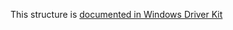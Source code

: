 This structure is [documented in Windows Driver Kit](https://learn.microsoft.com/en-us/windows-hardware/drivers/ddi/wdm/ns-wdm-extended_create_information)
